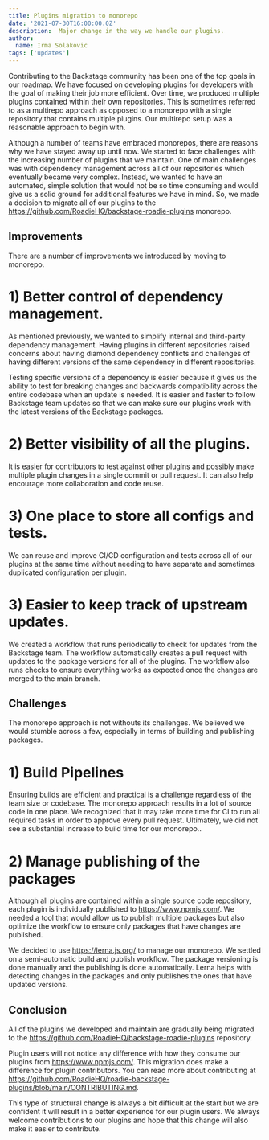 ```yaml
---
title: Plugins migration to monorepo
date: '2021-07-30T16:00:00.0Z'
description:  Major change in the way we handle our plugins.
author:
  name: Irma Solakovic
tags: ['updates']
---
```


Contributing to the Backstage community has been one of the top goals in our roadmap. We have focused on developing plugins for developers with the goal of making their job more efficient. Over time, we produced multiple plugins contained within their own repositories. This is sometimes referred to as a multirepo approach as opposed to a monorepo with a single repository that contains multiple plugins. Our multirepo setup was a reasonable approach to begin with.

Although a number of teams have embraced monorepos, there are reasons why we have stayed away up until now. We started to face challenges with the increasing number of plugins that we maintain. One of main challenges was with dependency management across all of our repositories which eventually became very complex. Instead, we wanted to have an automated, simple solution that would not be so time consuming and would give us a solid ground for additional features we have in mind. So, we made a decision to migrate all of our plugins to the https://github.com/RoadieHQ/backstage-roadie-plugins monorepo.

## Improvements

There are a number of improvements we introduced by moving to monorepo.

# 1) Better control of dependency management.

As mentioned previously, we wanted to simplify internal and third-party dependency management. Having plugins in different repositories raised concerns about having diamond dependency conflicts and challenges of having different versions of the same dependency in different repositories.

Testing specific versions of a dependency is easier because it gives us the ability to test for breaking changes and backwards compatibility across the entire codebase when an update is needed. It is easier and faster to follow Backstage team updates so that we can make sure our plugins work with the latest versions of the Backstage packages.
# 2) Better visibility of all the plugins.

It is easier for contributors to test against other plugins and possibly make multiple plugin changes in a single commit or pull request. It can also help encourage more collaboration and code reuse.
# 3) One place to store all configs and tests.

We can reuse and improve CI/CD configuration and tests across all of our plugins at the same time without needing to have  separate and sometimes duplicated configuration per plugin.

# 3) Easier to keep track of upstream updates.

We created a workflow that runs periodically to check for updates from the Backstage team. The workflow automatically creates a pull request with updates to the package versions for all of the plugins. The workflow also runs checks to ensure everything works as expected once the changes are merged to the main branch.

## Challenges

The monorepo approach is not withouts its challenges. We believed we would stumble across a few, especially in terms of building and publishing packages.

# 1) Build Pipelines

Ensuring builds are efficient and practical is a challenge regardless of the team size or codebase. The monorepo approach results in a lot of source code in one place. We recognized that it may take more time for CI to run all required tasks in order to approve every pull request. Ultimately, we did not see a substantial increase to build time for our monorepo..

# 2) Manage publishing of the packages

Although all plugins are contained within a single source code repository, each plugin is individually published to https://www.npmjs.com/. We needed a tool that would allow us to publish multiple packages but also optimize the workflow to ensure only packages that have changes are published. 

We decided to use https://lerna.js.org/ to manage our monorepo. We settled on a semi-automatic build and publish workflow. The package versioning is done manually and the publishing is done automatically. Lerna helps with detecting changes in the packages and only publishes the ones that have updated versions.

## Conclusion

All of the plugins we developed and maintain are gradually being migrated to the https://github.com/RoadieHQ/backstage-roadie-plugins repository.

Plugin users will not notice any difference with how they consume our plugins from https://www.npmjs.com/. This migration does make a difference for plugin contributors. You can read more about contributing at https://github.com/RoadieHQ/roadie-backstage-plugins/blob/main/CONTRIBUTING.md.

This type of structural change is always a bit difficult at the start but we are confident it will result in a better experience for our plugin users. We always welcome contributions to our plugins and hope that this change will also make it easier to contribute.
